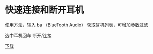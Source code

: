 # 快速连接和断开耳机

使用方法，输入 ba （BlueTooth Audio） 获取耳机列表，可增加参数过滤

选中耳机回车 断开/连接

[下载](https://github.com/Yufeikang/bluetooth_audio/blob/master/BlueAudio.workflows?raw=true)

